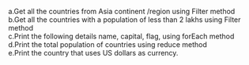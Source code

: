a.Get all the countries from Asia continent /region using Filter method  
b.Get all the countries with a population of less than 2 lakhs using Filter method  
c.Print the following details name, capital, flag, using forEach method  
d.Print the total population of countries using reduce method  
e.Print the country that uses US dollars as currency.  
